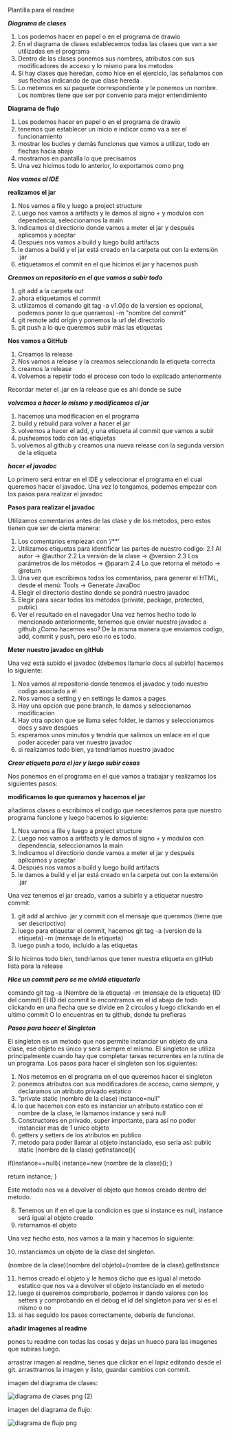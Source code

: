 Plantilla para el readme

***Diagrama de clases***

1. Los podemos hacer en papel o en el programa de drawio
2. En el diagrama de clases establecemos todas las clases que van a ser utilizadas en el programa
3. Dentro de las clases ponemos sus nombres, atributos con sus modificadores de acceso y lo mismo para los metodos
4. Si hay clases que heredan, como hice en el ejercicio, las señalamos con sus flechas indicando de que clase hereda
5. Lo metemos en su paquete correspondiente y le ponemos un nombre. Los nombres tiene que ser por convenio para mejor entendimiento

**Diagrama de flujo**

1. Los podemos hacer en papel o en el programa de drawio
2. tenemos que establecer un inicio e indicar como va a ser el funcionamiento
3. mostrar los bucles y demás funciones que vamos a utilizar, todo en flechas hacia abajo
4. mostramos en pantalla lo que precisamos
5. Una vez hicimos todo lo anterior, lo exportamos como png

***Nos vamos al IDE***

**realizamos el jar**

1. Nos vamos a file y luego a project structure
2. Luego nos vamos a artifacts y le damos al signo + y modulos con dependencia, seleccionamos la main
3. Indicamos el directiorio donde vamos a meter el jar y después aplicamos y aceptar
4. Después nos vamos a build y luego build artifacts
5. le damos a build y el jar está creado en la carpeta out con la extensión .jar
6. etiquetamos el commit en el que hicimos el jar y hacemos push

***Creamos un repositorio en el que vamos a subir todo***

1. git add a la carpeta out
2. ahora etiquetamos el commit
3. utilizamos el comando git tag -a v1.0(lo de la version es opcional, podemos poner lo que queramos) -m "nombre del commit"
4. git remote add origin y ponemos la url del directorio
5. git push a lo que queremos subir más las etiquetas

**Nos vamos a GitHub**

1. Creamos la release
2. Nos vamos a release y la creamos seleccionando la etiqueta correcta
3. creamos la release
4. Volvemos a repetir todo el proceso con todo lo explicado anteriormente

Recordar meter el .jar en la release que es ahí donde se sube

***volvemos a hacer lo mismo y modificamos el jar***

1. hacemos una modificacion en el programa
2. build y rebuild para volver a hacer el jar
3. volvemos a hacer el add, y una etiqueta al commit que vamos a subir
4. pusheamos todo con las etiquetas
5. volvemos al github y creamos una nueva release con la segunda version de la etiqueta

***hacer el javadoc***

Lo primero será entrar en el IDE y seleccionar el programa en el cual queremos hacer el javadoc.
Una vez lo tengamos, podemos empezar con los pasos para realizar el javadoc

**Pasos para realizar el javadoc**

Utilizamos comentarios antes de las clase y de los métodos, pero estos tienen que ser de cierta manera:
1. Los comentarios empiezan con ‘/**’
2. Utilizamos etiquetas para identificar las partes de nuestro codigo:
2.1 Al autor -> @author
2.2 La versión de la clase -> @version
2.3 Los parámetros de los métodos -> @param
2.4 Lo que retorna el método -> @return
3. Una vez que escribimos todos los comentarios, para generar el HTML, desde el menú:
Tools -> Generate JavaDoc
4. Elegir el directorio destino donde se pondrá nuestro javadoc
5. Elegir para sacar todos los métodos (private, package, protected, public)
6. Ver el resultado en el navegador
Una vez hemos hecho todo lo mencionado anteriormente, tenemos que enviar nuestro javadoc a github
¿Como hacemos eso?
De la misma manera que enviamos codigo, add, commit y push, pero eso no es todo.

**Meter nuestro javadoc en gitHub**

Una vez está subido el javadoc (debemos llamarlo docs al subirlo) hacemos lo siguiente:
1. Nos vamos al repositorio donde tenemos el javadoc y todo nuestro codigo asociado a él
2. Nos vamos a setting y en settings le damos a pages
3. Hay una opcion que pone branch, le damos y seleccionamos modificacion
4. Hay otra opcion que se llama selec folder, le damos y seleccionamos docs y save despúes
5. esperamos unos minutos y tendría que salirnos un enlace en el que poder acceder para ver nuestro javadoc
6. si realizamos todo bien, ya tendríamos nuestro javadoc

***Crear etiqueta para el jar  y luego subir cosas***

Nos ponemos en el programa en el que vamos a trabajar y realizamos los siguientes pasos:

**modificamos lo que queramos y  hacemos el jar**

añadimos clases o escribimos el codigo que necesitemos para que nuestro programa funcione y luego hacemos lo siguiente:
1. Nos vamos a file y luego a project structure
2. Luego nos vamos a artifacts y le damos al signo + y modulos con dependencia, seleccionamos la main
3. Indicamos el directiorio donde vamos a meter el jar y después aplicamos y aceptar
4. Después nos vamos a build y luego build artifacts
5. le damos a build y el jar está creado en la carpeta out con la extensión .jar

Una vez tenemos el jar creado, vamos a subirlo y a etiquetar nuestro commit:

1. git add al archivo .jar y commit con el mensaje que queramos (tiene que ser descripctivo)
2. luego para etiquetar el commit, hacemos git tag -a (version de la etiqueta) -m (mensaje de la etiqueta)
3. luego push a todo, incluido a las etiquetas

Si lo hicimos todo bien, tendriamos que tener nuestra etiqueta en gitHub lista para la release

***Hice un commit pero se me olvidó etiquetarlo***

comando git tag -a (Nombre de la etiqueta) -m (mensaje de la etiqueta) (ID del commit)
El ID del commit lo encontramos en el id abajo de todo clickando en una flecha que se divide en 2 circulos y luego clickando en el ultimo commit
O lo encuentras en tu github, donde tu prefieras




***Pasos para hacer el Singleton***

El singleton es un metodo que nos permite instanciar un objeto de una clase, ese objeto es único y será siempre el mismo.
El singleton se utiliza principalmente cuando hay que completar tareas recurrentes en la rutina de un programa.
Los pasos para hacer el singleton son los siguientes:

1. Nos metemos en el programa en el que queremos hacer el singleton
2. ponemos atributos con sus modificadores de acceso, como siempre, y declaramos un atributo privado estatico
3. "private static (nombre de la clase) instance=null"
4. lo que hacemos con esto es instanciar un atributo estatico con el nombre de la clase, le llamamos instance y será null
5. Constructores en privado, super importante, para así no poder instanciar mas de 1 unico objeto
6. getters y setters de los atributos en publico
7. metodo para poder llamar al objeto instanciado, eso sería así:
public static (nombre de la clase) getInstance(){

if(instance==null){
instance=new (nombre de la clase)();
}

return instance;
}

Este metodo nos va a devolver el objeto que hemos creado dentro del metodo.

8. Tenemos un if en el que la condicion es que si instance es null, instance será igual al objeto creado
9. retornamos el objeto

Una vez hecho esto, nos vamos a la main y hacemos lo siguiente:

10. instanciamos un objeto de la clase del singleton.

(nombre de la clase)(nombre del objeto)=(nombre de la clase).getInstance

11. hemos creado el objeto y le hemos dicho que es igual al metodo estatico que nos va a devolver el objeto instanciado en el metodo
12. luego si queremos comprobarlo, podemos ir dando valores con los setters y comprobando en el debug el id del singleton para ver si es el mismo o no
13. si has seguido los pasos correctamente, debería de funcionar.


**añadir imagenes al readme**

pones tu readme con todas las cosas y dejas un hueco para las imagenes que subiras luego.

arrastrar imagen al readme, tienes que clickar en el lapiz editando desde el git.
arrasttramos la imagen y listo, guardar cambios con commit.

imagen del diagrama de clases:

![diagrama de clases png (2)](https://github.com/Bukakeenlacaradenami99/Thelastexamcod/assets/145834795/5678cae6-9ad0-415c-bf24-01d90180555f)


imagen del diagrama de flujo:


![diagrama de flujo png](https://github.com/Bukakeenlacaradenami99/Thelastexamcod/assets/145834795/9184a4ed-e083-4516-abde-ef2f07c7220b)

